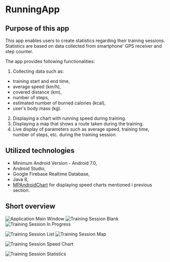 # RunningApp

## Purpose of this app
This app enables users to create statistics regarding their training sessions. Statistics are based on data collected from smartphone' GPS receiver and step counter.

The app provides following functionalities:

1. Collecting data such as:
* training start and end time,
* average speed (km/h),
* covered distance (km),
* number of steps,
* estimated number of burned calories (kcal),
* user's body mass (kg).

2. Displaying a chart with running speed during training.
3. Displaying a map that shows a route taken during the training.
4. Live display of parameters such as average speed, training time, number of steps, etc. during the training session.

## Utilized technologies

* Minimum  Android Version  - Android 7.0,
* Android Studio,
* Google Firebase Realtime Database,
* Java 8,
* [MPAndroidChart](https://github.com/PhilJay/MPAndroidChart) for displaying speed charts mentioned i previous section.
## Short overview

![Application Main Window](SCREENSHOTS/main_app_view.png)
![Training Session Blank](SCREENSHOTS/training_session_init.png)
![Training Session In Progress](SCREENSHOTS/training_session_i_progress.png)

![Training Session List](SCREENSHOTS/training_session_list.png)
![Training Session Map](SCREENSHOTS/training_session_map_gps.png)


![Training Session Speed Chart](SCREENSHOTS/speed_chart.png)

![Training Session Statistics](SCREENSHOTS/training_session_statistics.png)












